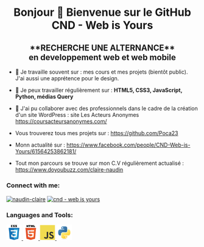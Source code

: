 <h1 align="center">Bonjour 👋 Bienvenue sur le GitHub <br> CND - Web is Yours</h1>
<h2 align="center"> **RECHERCHE UNE ALTERNANCE** <br> en developpement web et web mobile</h2>


- 🔭 Je travaille souvent sur : mes cours et mes projets (bientôt public). J'ai aussi une apprétence pour le design.

- 🌱 Je peux travailler régulièrement sur : **HTML5, CSS3, JavaScript, Python, médias Query**

- 👯 J'ai pu collaborer avec des professionnels dans le cadre de la création d'un site WordPress : site Les Acteurs Anonymes https://coursacteursanonymes.com/

- Vous trouverez tous mes projets sur : https://github.com/Poca23

- Monn actualité sur : https://www.facebook.com/people/CND-Web-is-Yours/61564253862181/

- Tout mon parcours se trouve sur mon C.V régulièrement actualisé : https://www.doyoubuzz.com/claire-naudin

<h3 align="left">Connect with me:</h3>
<p align="left">
<a href="https://linkedin.com/in/naudin-claire" target="blank"><img align="center" src="https://raw.githubusercontent.com/rahuldkjain/github-profile-readme-generator/master/src/images/icons/Social/linked-in-alt.svg" alt="naudin-claire" height="30" width="40" /></a>
<a href="https://fb.com/cnd - web is yours" target="blank"><img align="center" src="https://raw.githubusercontent.com/rahuldkjain/github-profile-readme-generator/master/src/images/icons/Social/facebook.svg" alt="cnd - web is yours" height="30" width="40" /></a>
</p>

<h3 align="left">Languages and Tools:</h3>
<p align="left"> <a href="https://www.w3schools.com/css/" target="_blank" rel="noreferrer"> <img src="https://raw.githubusercontent.com/devicons/devicon/master/icons/css3/css3-original-wordmark.svg" alt="css3" width="40" height="40"/> </a> <a href="https://www.w3.org/html/" target="_blank" rel="noreferrer"> <img src="https://raw.githubusercontent.com/devicons/devicon/master/icons/html5/html5-original-wordmark.svg" alt="html5" width="40" height="40"/> </a> <a href="https://developer.mozilla.org/en-US/docs/Web/JavaScript" target="_blank" rel="noreferrer"> <img src="https://raw.githubusercontent.com/devicons/devicon/master/icons/javascript/javascript-original.svg" alt="javascript" width="40" height="40"/> </a> <a href="https://www.python.org" target="_blank" rel="noreferrer"> <img src="https://raw.githubusercontent.com/devicons/devicon/master/icons/python/python-original.svg" alt="python" width="40" height="40"/> </a> </p>
